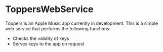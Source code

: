 # ToppersWebService

Toppers is an Apple Music app currently in development. This is a simple web service that performs the following functions: 
- Checks the validity of keys
- Serves keys to the app on request 
